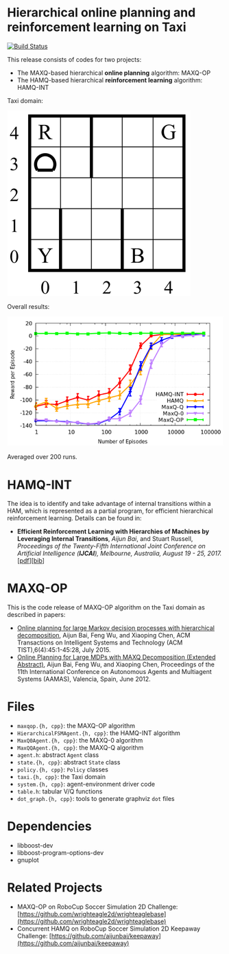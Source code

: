 # Hierarchical online planning and reinforcement learning on Taxi
[![Build Status](https://travis-ci.org/aijunbai/taxi.svg?branch=master)](https://travis-ci.org/aijunbai/taxi)

This release consists of codes for two projects:
- The MAXQ-based hierarchical **online planning** algorithm: MAXQ-OP
- The HAMQ-based hierarchical **reinforcement learning** algorithm: HAMQ-INT

Taxi domain:

![taxi.png](taxi.png "Taxi")

Overall results:

![data/reward.png](data/reward.png "Results")

Averaged over 200 runs.

# HAMQ-INT
The idea is to identify and take advantage of internal transitions within a HAM, which is represented as a partial program, for efficient hierarchical reinforcement learning. Details can be found in:
-   **Efficient Reinforcement Learning with Hierarchies of Machines by Leveraging Internal Transitions**, *Aijun Bai*, and Stuart Russell, *Proceedings of the Twenty-Fifth International Joint Conference on Artificial Intelligence (**IJCAI**), Melbourne, Australia, August 19 - 25, 2017.* \[[pdf](https://aijunbai.github.io/publications/IJCAI17-Bai.pdf)\]\[[bib](https://aijunbai.github.io/publications/IJCAI17-Bai.bib)\]

# MAXQ-OP
This is the code release of MAXQ-OP algorithm on the Taxi domain as described in papers:
- [Online planning for large Markov decision processes with hierarchical decomposition](https://aijunbai.github.io/publications/TIST15-Bai.pdf), Aijun Bai, Feng Wu, and Xiaoping Chen, ACM Transactions on Intelligent Systems and Technology (ACM TIST),6(4):45:1-45:28, July 2015.
- [Online Planning for Large MDPs with MAXQ Decomposition (Extended Abstract)](http://aijunbai.github.io/publications/AAMAS12-Bai.pdf), Aijun Bai, Feng Wu, and Xiaoping Chen, Proceedings of the 11th International Conference on Autonomous Agents and Multiagent Systems (AAMAS), Valencia, Spain, June 2012.

# Files
- `maxqop.{h, cpp}`: the MAXQ-OP algorithm
- `HierarchicalFSMAgent.{h, cpp}`: the HAMQ-INT algorithm
- `MaxQ0Agent.{h, cpp}`: the MAXQ-0 algorithm
- `MaxQQAgent.{h, cpp}`: the MAXQ-Q algorithm
- `agent.h`: abstract `Agent` class
- `state.{h, cpp}`: abstract `State` class
- `policy.{h, cpp}`: `Policy` classes
- `taxi.{h, cpp}`: the Taxi domain
- `system.{h, cpp}`: agent-environment driver code
- `table.h`: tabular V/Q functions
- `dot_graph.{h, cpp}`: tools to generate graphviz `dot` files

# Dependencies
- libboost-dev 
- libboost-program-options-dev
- gnuplot

# Related Projects
- MAXQ-OP on RoboCup Soccer Simulation 2D Challenge: [https://github.com/wrighteagle2d/wrighteaglebase](https://github.com/wrighteagle2d/wrighteaglebase)
- Concurrent HAMQ on RoboCup Soccer Simulation 2D Keepaway Challenge: [https://github.com/aijunbai/keepaway](https://github.com/aijunbai/keepaway)
